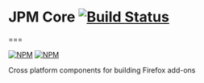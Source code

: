 # JPM Core  [![Build Status](https://travis-ci.org/mozilla-jetpack/jpm-core.png)](https://travis-ci.org/mozilla-jetpack/jpm-core)
===

[![NPM](https://nodei.co/npm/jpm-core.png?stars&downloads)](https://nodei.co/npm/jpm-core)
[![NPM](https://nodei.co/npm-dl/jpm-core.png)](https://nodei.co/npm/jpm-core)

Cross platform components for building Firefox add-ons
